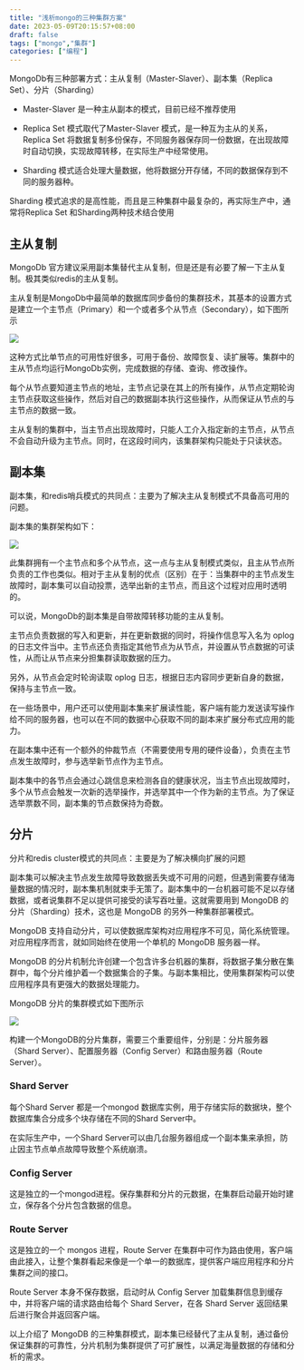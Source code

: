 ```yaml
---
title: "浅析mongo的三种集群方案"
date: 2023-05-09T20:15:57+08:00
draft: false
tags: ["mongo","集群"]
categories: ["编程"]
---
```


MongoDb有三种部署方式：主从复制（Master-Slaver）、副本集（Replica Set）、分片（Sharding）

* Master-Slaver 是一种主从副本的模式，目前已经不推荐使用

* Replica Set 模式取代了Master-Slaver 模式，是一种互为主从的关系，Replica Set 将数据复制多份保存，不同服务器保存同一份数据，在出现故障时自动切换，实现故障转移，在实际生产中经常使用。

* Sharding 模式适合处理大量数据，他将数据分开存储，不同的数据保存到不同的服务器种。

Sharding 模式追求的是高性能，而且是三种集群中最复杂的，再实际生产中，通常将Replica Set 和Sharding两种技术结合使用

## 主从复制

MongoDb 官方建议采用副本集替代主从复制，但是还是有必要了解一下主从复制。极其类似redis的主从复制。

主从复制是MongoDb中最简单的数据库同步备份的集群技术，其基本的设置方式是建立一个主节点（Primary）和一个或者多个从节点（Secondary），如下图所示

![](/images/img6.png)

这种方式比单节点的可用性好很多，可用于备份、故障恢复、读扩展等。集群中的主从节点均运行MongoDb实例，完成数据的存储、查询、修改操作。

每个从节点要知道主节点的地址，主节点记录在其上的所有操作，从节点定期轮询主节点获取这些操作，然后对自己的数据副本执行这些操作，从而保证从节点的与主节点的数据一致。

主从复制的集群中，当主节点出现故障时，只能人工介入指定新的主节点，从节点不会自动升级为主节点。同时，在这段时间内，该集群架构只能处于只读状态。

## 副本集

副本集，和redis哨兵模式的共同点：主要为了解决主从复制模式不具备高可用的问题。

副本集的集群架构如下：

![](/images/img7.png)

此集群拥有一个主节点和多个从节点，这一点与主从复制模式类似，且主从节点所负责的工作也类似。相对于主从复制的优点（区别）在于：当集群中的主节点发生故障时，副本集可以自动投票，选举出新的主节点，而且这个过程对应用时透明的。

可以说，MongoDb的副本集是自带故障转移功能的主从复制。

主节点负责数据的写入和更新，并在更新数据的同时，将操作信息写入名为 oplog 的日志文件当中。主节点还负责指定其他节点为从节点，并设置从节点数据的可读性，从而让从节点来分担集群读取数据的压力。

另外，从节点会定时轮询读取 oplog 日志，根据日志内容同步更新自身的数据，保持与主节点一致。

在一些场景中，用户还可以使用副本集来扩展读性能，客户端有能力发送读写操作给不同的服务器，也可以在不同的数据中心获取不同的副本来扩展分布式应用的能力。

在副本集中还有一个额外的仲裁节点（不需要使用专用的硬件设备），负责在主节点发生故障时，参与选举新节点作为主节点。

副本集中的各节点会通过心跳信息来检测各自的健康状况，当主节点出现故障时，多个从节点会触发一次新的选举操作，并选举其中一个作为新的主节点。为了保证选举票数不同，副本集的节点数保持为奇数。

## 分片

分片和redis cluster模式的共同点：主要是为了解决横向扩展的问题

副本集可以解决主节点发生故障导致数据丢失或不可用的问题，但遇到需要存储海量数据的情况时，副本集机制就束手无策了。副本集中的一台机器可能不足以存储数据，或者说集群不足以提供可接受的读写吞吐量。这就需要用到 MongoDB 的分片（Sharding）技术，这也是 MongoDB 的另外一种集群部署模式。

MongoDB 支持自动分片，可以使数据库架构对应用程序不可见，简化系统管理。对应用程序而言，就如同始终在使用一个单机的 MongoDB 服务器一样。

MongoDB 的分片机制允许创建一个包含许多台机器的集群，将数据子集分散在集群中，每个分片维护着一个数据集合的子集。与副本集相比，使用集群架构可以使应用程序具有更强大的数据处理能力。

MongoDB 分片的集群模式如下图所示

![](/images/img8.png)

构建一个MongoDB的分片集群，需要三个重要组件，分别是：分片服务器（Shard Server）、配置服务器（Config Server）和路由服务器（Route Server）。

### Shard Server

每个Shard Server 都是一个mongod 数据库实例，用于存储实际的数据块，整个数据库集合分成多个块存储在不同的Shard Server中。

在实际生产中，一个Shard Server可以由几台服务器组成一个副本集来承担，防止因主节点单点故障导致整个系统崩溃。

### Config Server

这是独立的一个mongod进程。保存集群和分片的元数据，在集群启动最开始时建立，保存各个分片包含数据的信息。

### Route Server

这是独立的一个 mongos 进程，Route Server 在集群中可作为路由使用，客户端由此接入，让整个集群看起来像是一个单一的数据库，提供客户端应用程序和分片集群之间的接口。

Route Server 本身不保存数据，启动时从 Config Server 加载集群信息到缓存中，并将客户端的请求路由给每个 Shard Server，在各 Shard Server 返回结果后进行聚合并返回客户端。

以上介绍了 MongoDB 的三种集群模式，副本集已经替代了主从复制，通过备份保证集群的可靠性，分片机制为集群提供了可扩展性，以满足海量数据的存储和分析的需求。
